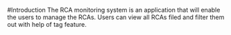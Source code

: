 #Introduction
The RCA monitoring system is an application that will enable the users to manage the RCAs. Users can view all RCAs filed and filter them out with help of tag feature.
